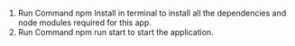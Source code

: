 1. Run Command npm Install in terminal to install all the dependencies and node modules required for this app.
2. Run Command npm run start to start the application.
